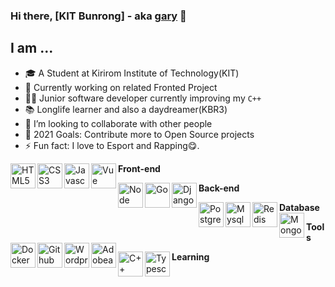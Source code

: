 ### Hi there, [KIT Bunrong] - aka [gary](https://github.com/KitBunrong) 👋

## I am ...

- 🎓 A Student at Kirirom Institute of Technology(KIT)
- 🔭 Currently working on related Fronted Project
- 👨‍💻 Junior software developer currently improving my `C++`
- 📚 Longlife learner and also a daydreamer(KBR3)
- 👯 I’m looking to collaborate with other people
- 🥅 2021 Goals: Contribute more to Open Source projects
- ⚡ Fun fact: I love to Esport and Rapping😋.
 
**Front-end**
<img align="left" src="http://simpleicons.org/icons/html5.svg" alt="HTML5" height="40px" />
<img align="left" src="http://simpleicons.org/icons/css3.svg" alt="CSS3" height="40px" />
<img align="left" src="http://simpleicons.org/icons/javascript.svg" alt="Javascript" height="40px" />
<img align="left" src="http://simpleicons.org/icons/vue-dot-js.svg" alt="Vue" height="40px" />

**Back-end**
<img align="left" src="http://simpleicons.org/icons/node-dot-js.svg" alt="Node" height="40px" />
<img align="left" src="http://http://simpleicons.org/icons/go.svg" alt="Go" height="40px" />
<img align="left" src="http://simpleicons.org/icons/django.svg" alt="Django" height="40px" />

**Database**
<img align="left" src="http://simpleicons.org/icons/postgresql.svg" alt="Postgresql" height="40px" />
<img align="left" src="http://simpleicons.org/icons/mysql.svg" alt="Mysql" height="40px" />
<img align="left" src="http://simpleicons.org/icons/redis.svg" alt="Redis" height="40px" />
<img align="left" src="http://simpleicons.org/icons/mongodb.svg" alt="Mongodb" height="40px" />

**Tools**
<img align="left" src="http://simpleicons.org/icons/docker.svg" alt="Docker" height="40px" />
<img align="left" src="http://simpleicons.org/icons/github.svg" alt="Github" height="40px" />
<img align="left" src="http://simpleicons.org/icons/wordpress.svg" alt="Wordpress" height="40px" />
<img align="left" src="http://simpleicons.org/icons/adobeillustrator.svg" alt="Adobeai" height="40px" />

**Learning**
<img align="left" src="http://simpleicons.org/icons/cplusplus.svg" alt="C++" height="40px" />
<img align="left" src="http://simpleicons.org/icons/typescript.svg" alt="Typescript" height="40px" />
